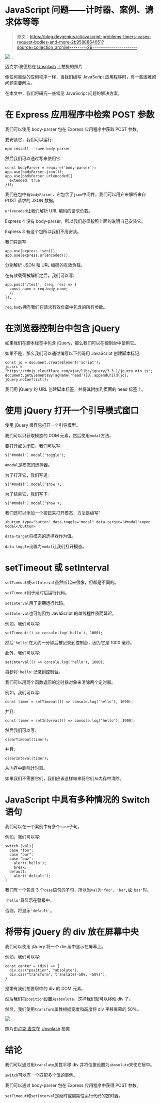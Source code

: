# JavaScript 问题——计时器、案例、请求体等等

> 原文：<https://blog.devgenius.io/javascript-problems-timers-cases-request-bodies-and-more-2b9588864051?source=collection_archive---------29----------------------->

![](img/2c41a7202eedc953efb67684b60414b3.png)

迈克尔·波德格在 [Unsplash](https://unsplash.com?utm_source=medium&utm_medium=referral) 上拍摄的照片

像任何类型的应用程序一样，当我们编写 JavaScript 应用程序时，有一些困难的问题需要解决。

在本文中，我们将研究一些常见 JavaScript 问题的解决方案。

# 在 Express 应用程序中检索 POST 参数

我们可以使用 body-parser 包在 Express 应用程序中获取 POST 参数。

要安装它，我们可以运行:

```
npm install --save body-parser
```

然后我们可以通过写来使用它:

```
const bodyParser = require('body-parser');
app.use(bodyParser.json());      
app.use(bodyParser.urlencoded({    
  extended: true
}));
```

我们在包中有`bodyParser`，它包含了`json`中间件，我们可以用它来解析来自 POST 请求的 JSON 数据。

`urlencoded`让我们解析 URL 编码的请求负载。

Express 4 没有 body-parser，所以我们必须按照上面的说明自己安装它。

Express 3 有这个包所以我们不用安装。

我们只是写:

```
app.use(express.json());      
app.use(express.urlencoded());
```

分别解析 JSON 和 URL 编码的有效负载。

在有效载荷被解析之后，我们可以写:

```
app.post('/test', (req, res) => {
  const name = req.body.name;
  // ...
});
```

`req.body`拥有我们在请求有效负载中包含的所有参数。

# 在浏览器控制台中包含 jQuery

如果我们在脚本标签中包含 jQuery，那么我们可以在控制台中使用它。

如果不是，那么我们可以通过编写以下代码用 JavaScript 创建脚本标记:

```
const jq = document.createElement('script');
jq.src = "https://cdnjs.cloudflare.com/ajax/libs/jquery/3.3.1/jquery.min.js";
document.getElementsByTagName('head')[0].appendChild(jq);
jQuery.noConflict();
```

我们用 jQuery 的 URL 创建脚本标签，并将其附加到页面的 head 标签上。

# 使用 jQuery 打开一个引导模式窗口

使用 jQuery 很容易打开一个引导模型。

我们可以只获取模态的 DOM 元素，然后使用`modal`方法。

要打开或关闭它，我们可以写:

```
$('#modal').modal('toggle');
```

`#modal`是模态的选择器。

为了打开它，我们写道:

```
$('#modal').modal('show');
```

为了结束它，我们写下:

```
$('#modal').modal('show');
```

我们还可以添加一个按钮来打开模态，方法是编写“

```
<button type="button" data-toggle="modal" data-target="#modal">open modal</button>
```

`data-target`将模态的选择器作为值。

`data-toggle`设置为`modal`让我们打开模态。

# setTimeout 或 setInterval

`setTimeout`或`setInterval`虽然听起来很像，但却是不同的。

`setTimeout`用于延时后运行代码。

`setInterval`用于定期运行代码。

`setInterval`也可能因为 JavaScript 的单线程性质而延迟。

例如，我们可以写:

```
setTimeout(() => console.log('hello'), 1000);
```

然后`'hello'`在大约一分钟后被记录到控制台，因为它是 1000 毫秒。

此外，我们可以写:

```
setInterval(() => console.log('hello'), 1000);
```

每秒将`'hello'`记录到控制台。

我们可以用两个函数返回的定时器对象来清除两个定时器。

例如，我们可以写:

```
const timer = setTimeout(() => console.log('hello'), 1000);
```

并且:

```
const timer = setInterval(() => console.log('hello'), 1000);
```

然后我们可以写:

```
clearTimeout(timer);
```

并且:

```
clearInteval(timer);
```

从内存中删除计时器。

如果我们不需要它们，我们应该这样做来将它们从内存中清除。

# JavaScript 中具有多种情况的 Switch 语句

我们可以在一个案例中有多个`case`子句。

例如，我们可以写:

```
switch (val){
  case "foo":
  case "bar":
  case "baz": 
    alert('hello');
    break;
  default: 
    alert('default');
}
```

我们有一个包含 3 个`case`语句的子句，所以当`val`为`'foo'`、`'bar;`或`'baz'`时。

`'hello'`将显示在警报中。

否则，将显示`'default'`。

# 将带有 jQuery 的 div 放在屏幕中央

我们可以使用 jQuery 将一个 div 居中显示在屏幕上。

例如，我们可以写:

```
const center = (div) => {
  div.css("position", "absolute");
  div.css("transform", translate(-50%, -50%)");
}
```

是带有我们想要居中的 div 的 DOM 元素。

然后我们将`position`设置为`absolute`，这样我们就可以移动 div 了。

然后，我们使用`transform`属性根据宽度和高度将 div 平移屏幕的 50%。

![](img/ef7d1baa75a90ce610b9d9d96457d1aa.png)

照片由[卢克·麦克](https://unsplash.com/@lukemichael?utm_source=medium&utm_medium=referral)在 [Unsplash](https://unsplash.com?utm_source=medium&utm_medium=referral) 拍摄

# 结论

我们可以通过用`translate`属性平移 div 并将位置设置为`abosolute`来使它居中。

`switch`可以有一个匹配多个值的事例。

我们可以通过 body-parser 包在 Express 应用程序中获得 POST 参数。

`setTimeout`和`setInterval`是延时或周期性运行代码的定时器。